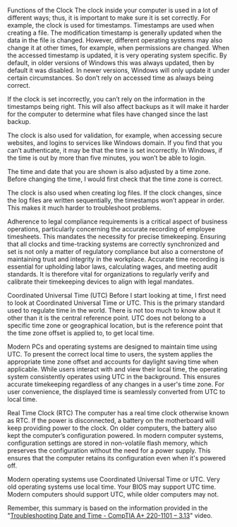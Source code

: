 Functions of the Clock
The clock inside your computer is used in a lot of different ways; thus, it is important to make sure it is set correctly. For example, the clock is used for timestamps. Timestamps are used when creating a file. The modification timestamp is generally updated when the data in the file is changed. However, different operating systems may also change it at other times, for example, when permissions are changed. When the accessed timestamp is updated, it is very operating system specific. By default, in older versions of Windows this was always updated, then by default it was disabled. In newer versions, Windows will only update it under certain circumstances. So don’t rely on accessed time as always being correct.

If the clock is set incorrectly, you can’t rely on the information in the timestamps being right. This will also affect backups as it will make it harder for the computer to determine what files have changed since the last backup.

The clock is also used for validation, for example, when accessing secure websites, and logins to services like Windows domain. If you find that you can’t authenticate, it may be that the time is set incorrectly. In Windows, if the time is out by more than five minutes, you won’t be able to login.

The time and date that you are shown is also adjusted by a time zone. Before changing the time, I would first check that the time zone is correct.

The clock is also used when creating log files. If the clock changes, since the log files are written sequentially, the timestamps won’t appear in order. This makes it much harder to troubleshoot problems.

Adherence to legal compliance requirements is a critical aspect of business operations, particularly concerning the accurate recording of employee timesheets. This mandates the necessity for precise timekeeping. Ensuring that all clocks and time-tracking systems are correctly synchronized and set is not only a matter of regulatory compliance but also a cornerstone of maintaining trust and integrity in the workplace. Accurate time recording is essential for upholding labor laws, calculating wages, and meeting audit standards. It is therefore vital for organizations to regularly verify and calibrate their timekeeping devices to align with legal mandates.

Coordinated Universal Time (UTC)
Before I start looking at time, I first need to look at Coordinated Universal Time or UTC. This is the primary standard used to regulate time in the world. There is not too much to know about it other than it is the central reference point. UTC does not belong to a specific time zone or geographical location, but is the reference point that the time zone offset is applied to, to get local time.

Modern PCs and operating systems are designed to maintain time using UTC. To present the correct local time to users, the system applies the appropriate time zone offset and accounts for daylight saving time when applicable. While users interact with and view their local time, the operating system consistently operates using UTC in the background. This ensures accurate timekeeping regardless of any changes in a user's time zone. For user convenience, the displayed time is seamlessly converted from UTC to local time.

Real Time Clock (RTC)
The computer has a real time clock otherwise known as RTC. If the power is disconnected, a battery on the motherboard will keep providing power to the clock. On older computers, the battery also kept the computer’s configuration powered. In modern computer systems, configuration settings are stored in non-volatile flash memory, which preserves the configuration without the need for a power supply. This ensures that the computer retains its configuration even when it's powered off.

Modern operating systems use Coordinated Universal Time or UTC. Very old operating systems use local time. Your BIOS may support UTC time. Modern computers should support UTC, while older computers may not.

Remember, this summary is based on the information provided in the "[Troubleshooting Date and Time - CompTIA A+ 220-1101 – 3.13](https://www.youtube.com/watch?v=cXoyYZI_HJg&list=PL1l78n6W8zyrFmq3X1ICQYk_unsavtbzi&index=38)" video.